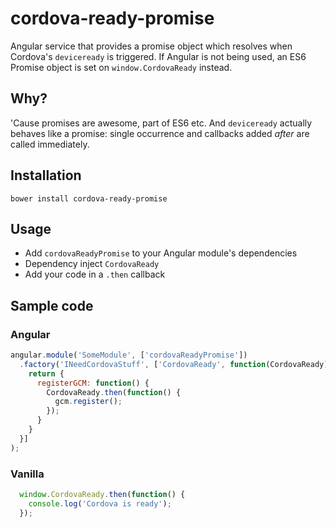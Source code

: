 # cordova-ready-promise

Angular service that provides a promise object which resolves when Cordova's `deviceready` is triggered.
If Angular is not being used, an ES6 Promise object is set on `window.CordovaReady` instead.

## Why?
'Cause promises are awesome, part of ES6 etc. And `deviceready` actually behaves like a promise: single occurrence and callbacks added *after* are called immediately.

## Installation

```shell
bower install cordova-ready-promise
```

## Usage

- Add `cordovaReadyPromise` to your Angular module's dependencies
- Dependency inject `CordovaReady`
- Add your code in a `.then` callback

## Sample code

### Angular

```js
angular.module('SomeModule', ['cordovaReadyPromise'])
  .factory('INeedCordovaStuff', ['CordovaReady', function(CordovaReady) {
    return {
      registerGCM: function() {
        CordovaReady.then(function() {
          gcm.register();
        });
      }
    }
  }]
);
```

### Vanilla

```js
  window.CordovaReady.then(function() {
    console.log('Cordova is ready');
  });
```

